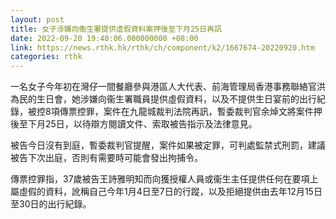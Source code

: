 ```yaml
---
layout: post
title: 女子涉嫌向衞生署提供虛假資料案押後至下月25日再訊
date: 2022-09-20 19:40:06.000000000 +08:00
link: https://news.rthk.hk/rthk/ch/component/k2/1667674-20220920.htm
categories: rthk
---
```


一名女子今年初在灣仔一間餐廳參與港區人大代表、前海管理局香港事務聯絡官洪為民的生日會，她涉嫌向衞生署職員提供虛假資料，以及不提供生日宴前的出行紀錄，被控8項傳票控罪，案件在九龍城裁判法院再訊，暫委裁判官余焯文將案件押後至下月25日，以待辯方閱讀文件、索取被告指示及法律意見。

被告今日沒有到庭，暫委裁判官提醒，案件如果被定罪，可判處監禁式刑罰，建議被告下次出庭，否則有需要時可能會發出拘捕令。

傳票控罪指，37歲被告王詩雅明知而向獲授權人員或衞生主任提供任何在要項上屬虛假的資料，訛稱自己今年1月4日至7日的行蹤，以及拒絕提供由去年12月15日至30日的出行紀錄。
